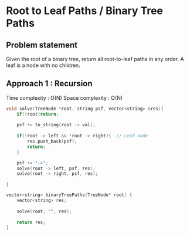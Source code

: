 # Root to Leaf Paths / Binary Tree Paths

## Problem statement 

Given the root of a binary tree, return all root-to-leaf paths in any order. A leaf is a node with no children.

## Approach 1 : Recursion

Time complexity : O(N)
Space complexity : O(N)

```cpp
void solve(TreeNode *root, string psf, vector<string> &res){
    if(!root)return;
    
    psf += to_string(root -> val);
    
    if(!root -> left && !root -> right){  // Leaf node
        res.push_back(psf);
        return;
    }

    psf += "->"; 
    solve(root -> left, psf, res);
    solve(root -> right, psf, res);

}

vector<string> binaryTreePaths(TreeNode* root) {
    vector<string> res;
    
    solve(root, "", res);
    
    return res;
}
```